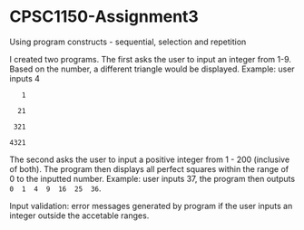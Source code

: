 # CPSC1150-Assignment3
Using program constructs - sequential, selection and repetition


I created two programs. The first asks the user to input an integer from 1-9. Based on the number, a different triangle would be displayed.
Example: user inputs 4


`   1`

`  21`

` 321`

`4321`

The second asks the user to input a positive integer from 1 - 200 (inclusive of both). The program then displays all perfect squares within the range of 0 to the inputted number.
Example: user inputs 37, the program then outputs `0  1  4  9  16  25  36`. 

Input validation: error messages generated by program if the user inputs an integer outside the accetable ranges.
